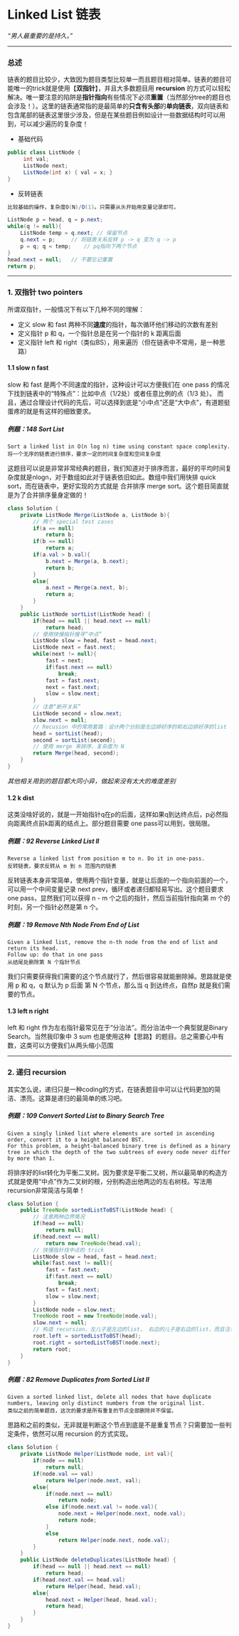 # Linked List  链表
*“男人最重要的是持久。”*

---
### 总述
链表的题目比较少，大致因为题目类型比较单一而且题目相对简单。链表的题目可能唯一的trick就是使用【**双指针**】，并且大多数题目用 **recursion** 的方式可以轻松解决。唯一要注意的陷阱是**指针指向**有些情况下必须**重置**（当然部分tree的题目也会涉及！）。这里的链表通常指的是最简单的**只含有头部**的**单向链表**，双向链表和包含尾部的链表这里很少涉及，但是在某些题目例如设计一些数据结构时可以用到，可以减少遍历的复杂度！
- 基础代码
``` java
public class ListNode {
     int val;
     ListNode next;
     ListNode(int x) { val = x; }
}
```

- 反转链表
``` java 
比较基础的操作，复杂度O(N)/O(1)。只需要从头开始用变量记录即可。
```

``` java
ListNode p = head, q = p.next;
while(q != null){
    ListNode temp = q.next; // 保留节点
    q.next = p;     // 将链表关系反转 p -> q 变为 q -> p
    p = q; q = temp;    // pq指向下两个节点
}
head.next = null;   // 不要忘记重置
return p;
```

---
### 1. 双指针  two pointers
所谓双指针，一般情况下有以下几种不同的理解：
- 定义 slow 和 fast 两种不同**速度**的指针，每次循环他们移动的次数有差别
- 定义指针 p 和 q，一个指针总是在另一个指针的 k 距离后面
- 定义指针 left 和 right（类似BS），用来遍历（但在链表中不常用，是一种思路）

#### 1.1 slow n fast
slow 和 fast 是两个不同速度的指针，这种设计可以方便我们在 one pass 的情况下找到链表中的“特殊点”：比如中点（1/2处）或者任意比例的点（1/3 处）。
而且，通过合理设计代码的先后，可以选择到底是“小中点”还是“大中点”，有道题挺蛋疼的就是有这样的细致要求。

##### 例题：148 Sort List
``` 
Sort a linked list in O(n log n) time using constant space complexity.
将一个无序的链表进行排序，要求一定的时间复杂度和空间复杂度
```
这题目可以说是非常非常经典的题目，我们知道对于排序而言，最好的平均时间复杂度就是nlogn，对于数组如此对于链表依旧如此。数组中我们用快排 quick sort，而在链表中，更好实现的方式就是 合并排序 merge sort。这个题目简直就是为了合并排序量身定做的！
``` java
class Solution {
    private ListNode Merge(ListNode a, ListNode b){
        // 两个 special test cases
        if(a == null)
            return b;
        if(b == null)
            return a;
        if(a.val > b.val){
            b.next = Merge(a, b.next);
            return b;
        }
        else{
            a.next = Merge(a.next, b);
            return a;
        }
    }
    public ListNode sortList(ListNode head) {
        if(head == null || head.next == null)
            return head;
        // 使用快慢指针搜寻“中点”
        ListNode slow = head, fast = head.next;
        ListNode next = fast.next;
        while(next != null){
            fast = next;
            if(fast.next == null)
                break;
            fast = fast.next;
            next = fast.next;
            slow = slow.next;
        }
        // 注意“断开关系”
        ListNode second = slow.next;
        slow.next = null;
        // Recusion 中的常用套路：设计两个分别是左边排好序的和右边排好序的list
        head = sortList(head);
        second = sortList(second);
        // 使用 merge 来排序，复杂度为 N
        return Merge(head, second);
    }
}
```
*其他相关用到的题目都大同小异，做起来没有太大的难度差别*
#### 1.2 k dist
这类没啥好说的，就是一开始指针q在p的后面，这样如果q到达终点后，p必然指向距离终点前k距离的结点上。部分题目需要 one pass可以用到，很局限。

##### 例题：92 Reverse Linked List II
```
Reverse a linked list from position m to n. Do it in one-pass.
反转链表，要求反转从 m 到 n 范围内的链表
```
反转链表本身非常简单，使用两个指针变量，就是让后面的一个指向前面的一个，可以用一个中间变量记录 next prev，循环或者递归都轻易写出。这个题目要求 one pass，显然我们可以获得 n - m 个之后的指针，然后当前指针指向第 m 个的时刻，另一个指针必然是第 n 个。

##### 例题：19 Remove Nth Node From End of List
```
Given a linked list, remove the n-th node from the end of list and return its head.
Follow up: do that in one pass
从结尾处删除第 N 个指针节点 
```
我们只需要获得我们需要的这个节点就行了，然后很容易就能删除掉。思路就是使用 p 和 q，q 默认为 p 后面 第 N 个节点，那么当 q 到达终点，自然p 就是我们需要的节点。

#### 1.3 left n right
left 和 right 作为左右指针最常见在于“分治法”。而分治法中一个典型就是Binary Search。当然我印象中 3 sum 也是使用这种【思路】的题目。总之需要心中有数，这类可以方便我们从两头缩小范围

---
### 2. 递归  recursion
其实怎么说，递归只是一种coding的方式，在链表题目中可以让代码更加的简洁、漂亮。这算是递归的最简单的练习吧。

##### 例题：109 Convert Sorted List to Binary Search Tree
```
Given a singly linked list where elements are sorted in ascending order, convert it to a height balanced BST.
For this problem, a height-balanced binary tree is defined as a binary tree in which the depth of the two subtrees of every node never differ by more than 1.
```
将排序好的list转化为平衡二叉树。因为要求是平衡二叉树，所以最简单的构造方式就是使用“中点”作为二叉树的根，分别构造出他两边的左右树枝。写法用recursion非常简洁与简单！

``` java
class Solution {
    public TreeNode sortedListToBST(ListNode head) {
        // 注意两种边界情况
        if(head == null)
            return null;
        if(head.next == null)
            return new TreeNode(head.val);
        // 快慢指针找中点的 trick
        ListNode slow = head, fast = head.next;
        while(fast.next != null){
            fast = fast.next;
            if(fast.next == null)
                break;
            fast = fast.next;
            slow = slow.next;
        }
        ListNode node = slow.next;
        TreeNode root = new TreeNode(node.val);
        slow.next = null;
        // 构造 recursion，左儿子是左边的list， 右边的儿子是右边的list，而且注意要重置list的next
        root.left = sortedListToBST(head);
        root.right = sortedListToBST(node.next);
        return root;
    }
}
```

##### 例题：82 Remove Duplicates from Sorted List II
```
Given a sorted linked list, delete all nodes that have duplicate numbers, leaving only distinct numbers from the original list.
类似之前的简单题目，这次的要求是所有重复的节点全部删除并不保留。
```
思路和之前的类似，无非就是判断这个节点到底是不是重复节点？只需要加一些判定条件，依然可以用 recursion 的方式实现。


```java
class Solution {
    private ListNode Helper(ListNode node, int val){
        if(node == null)
            return null;
        if(node.val == val)
            return Helper(node.next, val);
        else{
            if(node.next == null)
                return node;
            else if(node.next.val != node.val){
                node.next = Helper(node.next, node.val);
                return node;
            }
            else
                return Helper(node.next, node.val);
        }
    }
    public ListNode deleteDuplicates(ListNode head) {
        if(head == null || head.next == null)
            return head;
        if(head.next.val == head.val)
            return Helper(head, head.val);
        else{
            head.next = Helper(head, head.val);
            return head;
        }
    }
}
```

